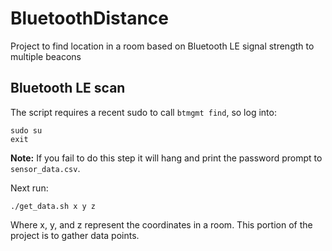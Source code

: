 # BluetoothDistance
Project to find location in a room based on Bluetooth LE signal strength to multiple beacons

## Bluetooth LE scan
The script requires a recent sudo to call `btmgmt find`, so log into:
```
sudo su
exit
```
**Note:** If you fail to do this step it will hang and print the password prompt to `sensor_data.csv`.

Next run:
```
./get_data.sh x y z
```
Where x, y, and z represent the coordinates in a room. This portion of the project is to gather data points.
